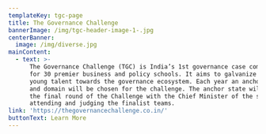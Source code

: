 ```yaml
---
templateKey: tgc-page
title: The Governance Challenge
bannerImage: /img/tgc-header-image-1-.jpg
centerBanner:
  image: /img/diverse.jpg
mainContent:
  - text: >-
      The Governance Challenge (TGC) is India’s 1st governance case competition
      for 30 premier business and policy schools. It aims to galvanize India’s
      young talent towards the governance ecosystem. Each year an anchor state
      and domain will be chosen for the challenge. The anchor state will host
      the final round of the Challenge with the Chief Minister of the state
      attending and judging the finalist teams.
link: 'https://thegovernancechallenge.co.in/'
buttonText: Learn More
---
```


